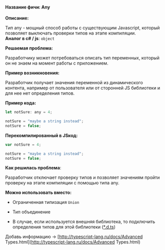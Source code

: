 #### **Название фичи: Any**

**Описание:**

Тип any - мощный способ работы с существующим Javascript, который позволяет выключать проверки типов на этапе компиляции.  
**Аналог в c\# / js**: `object`

**Решаемая проблема:**

Разработчику может потребоваться описать тип переменных, который он не знаем на момент работы с приложением.

**Пример возникновения:**

Разработчик получает значения переменной из динамического контента, например от пользователя или от сторонней JS библиотеки и для нее нет определения типов.

**Пример кода:**

```js
let notSure: any = 4;

notSure = "maybe a string instead";
notSure = false;
```

**Перекомпилированный в JSкод:**

```js
var notSure = 4;

notSure = "maybe a string instead";
notSure = false;
```

**Как решилась проблема**:

Разработчик отключает проверку типов и позволяет значениям пройти проверку на этапе компиляции с помощью типа any.

**Можно использовать вместо:**

* Ограниченная типизация `Union`

* Тип объединение

* В случае, если используется внешняя библиотека, то подключить определения типов для этой библиотеки \([\*.d.ts](https://www.typescriptlang.org/docs/handbook/declaration-files/introduction.html)\)

Добавь информацию -&gt; [http://typescript-lang.ru/docs/Advanced Types.html](http://typescript-lang.ru/docs/Advanced Types.html)

